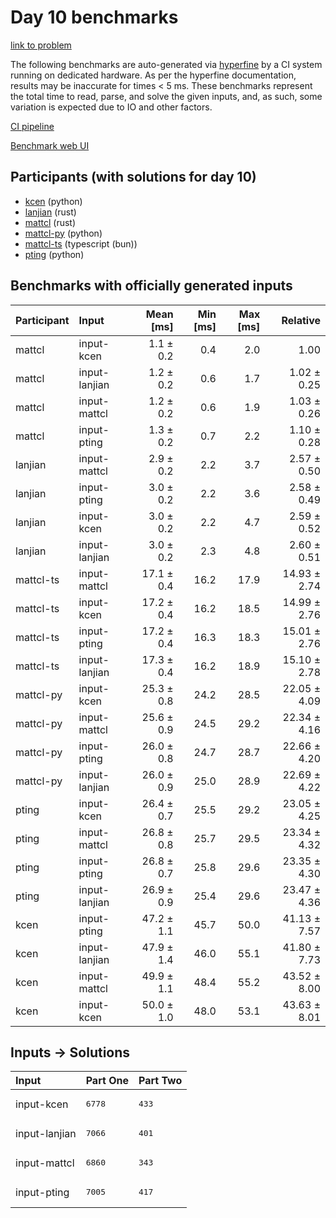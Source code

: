 # Day 10 benchmarks

[link to problem](https://adventofcode.com/2023/day/10)

The following benchmarks are auto-generated via
[hyperfine](https://github.com/sharkdp/hyperfine) by a CI system running on
dedicated hardware. As per the hyperfine documentation, results may be
inaccurate for times < 5 ms. These benchmarks represent the total time to read,
parse, and solve the given inputs, and, as such, some variation is expected due
to IO and other factors.

[CI pipeline](http://ci.papercode.net:8080/teams/main/pipelines/aoc2023)

[Benchmark web UI](https://aoc.ancalagon.black)


## Participants (with solutions for day 10)

- [kcen](https://github.com/kcen/aoc2023) (python)
- [lanjian](https://github.com/lanjian/aoc-2023) (rust)
- [mattcl](https://github.com/mattcl/aoc2023) (rust)
- [mattcl-py](https://github.com/mattcl/aoc2023-py) (python)
- [mattcl-ts](https://github.com/mattcl/aoc2023-js) (typescript (bun))
- [pting](https://github.com/pting/aoc2023) (python)


## Benchmarks with officially generated inputs

| Participant | Input | Mean [ms] | Min [ms] | Max [ms] | Relative |
|:---|:---|---:|---:|---:|---:|
| mattcl | input-kcen | 1.1 ± 0.2 | 0.4 | 2.0 | 1.00 |
| mattcl | input-lanjian | 1.2 ± 0.2 | 0.6 | 1.7 | 1.02 ± 0.25 |
| mattcl | input-mattcl | 1.2 ± 0.2 | 0.6 | 1.9 | 1.03 ± 0.26 |
| mattcl | input-pting | 1.3 ± 0.2 | 0.7 | 2.2 | 1.10 ± 0.28 |
| lanjian | input-mattcl | 2.9 ± 0.2 | 2.2 | 3.7 | 2.57 ± 0.50 |
| lanjian | input-pting | 3.0 ± 0.2 | 2.2 | 3.6 | 2.58 ± 0.49 |
| lanjian | input-kcen | 3.0 ± 0.2 | 2.2 | 4.7 | 2.59 ± 0.52 |
| lanjian | input-lanjian | 3.0 ± 0.2 | 2.3 | 4.8 | 2.60 ± 0.51 |
| mattcl-ts | input-mattcl | 17.1 ± 0.4 | 16.2 | 17.9 | 14.93 ± 2.74 |
| mattcl-ts | input-kcen | 17.2 ± 0.4 | 16.2 | 18.5 | 14.99 ± 2.76 |
| mattcl-ts | input-pting | 17.2 ± 0.4 | 16.3 | 18.3 | 15.01 ± 2.76 |
| mattcl-ts | input-lanjian | 17.3 ± 0.4 | 16.2 | 18.9 | 15.10 ± 2.78 |
| mattcl-py | input-kcen | 25.3 ± 0.8 | 24.2 | 28.5 | 22.05 ± 4.09 |
| mattcl-py | input-mattcl | 25.6 ± 0.9 | 24.5 | 29.2 | 22.34 ± 4.16 |
| mattcl-py | input-pting | 26.0 ± 0.8 | 24.7 | 28.7 | 22.66 ± 4.20 |
| mattcl-py | input-lanjian | 26.0 ± 0.9 | 25.0 | 28.9 | 22.69 ± 4.22 |
| pting | input-kcen | 26.4 ± 0.7 | 25.5 | 29.2 | 23.05 ± 4.25 |
| pting | input-mattcl | 26.8 ± 0.8 | 25.7 | 29.5 | 23.34 ± 4.32 |
| pting | input-pting | 26.8 ± 0.7 | 25.8 | 29.6 | 23.35 ± 4.30 |
| pting | input-lanjian | 26.9 ± 0.9 | 25.4 | 29.6 | 23.47 ± 4.36 |
| kcen | input-pting | 47.2 ± 1.1 | 45.7 | 50.0 | 41.13 ± 7.57 |
| kcen | input-lanjian | 47.9 ± 1.4 | 46.0 | 55.1 | 41.80 ± 7.73 |
| kcen | input-mattcl | 49.9 ± 1.1 | 48.4 | 55.2 | 43.52 ± 8.00 |
| kcen | input-kcen | 50.0 ± 1.0 | 48.0 | 53.1 | 43.63 ± 8.01 |


## Inputs -> Solutions

| Input | Part One | Part Two |
|:---|:---|:---|
|input-kcen|<pre>6778</pre>|<pre>433</pre>|
|input-lanjian|<pre>7066</pre>|<pre>401</pre>|
|input-mattcl|<pre>6860</pre>|<pre>343</pre>|
|input-pting|<pre>7005</pre>|<pre>417</pre>|